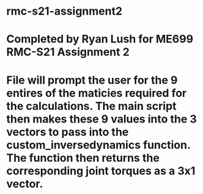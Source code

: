 # rmc-s21-assignment2

# Completed by Ryan Lush for ME699 RMC-S21 Assignment 2

# File will prompt the user for the 9 entires of the maticies required for the calculations. The main script then makes these 9 values into the 3 vectors to pass into the custom_inversedynamics function. The function then returns the corresponding joint torques as a 3x1 vector.
